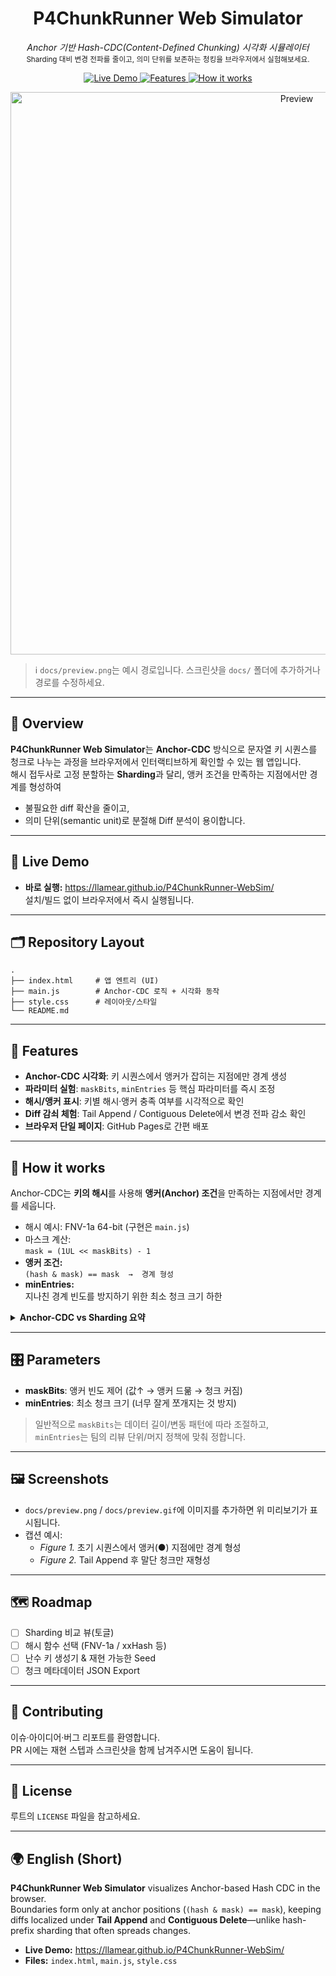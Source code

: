 <!-- TITLE -->
<h1 align="center">P4ChunkRunner Web Simulator</h1>

<p align="center">
  <em>Anchor 기반 Hash-CDC(Content-Defined Chunking) 시각화 시뮬레이터</em><br/>
  <sub>Sharding 대비 변경 전파를 줄이고, 의미 단위를 보존하는 청킹을 브라우저에서 실험해보세요.</sub>
</p>

<p align="center">
  <a href="https://llamear.github.io/P4ChunkRunner-WebSim/">
    <img alt="Live Demo" src="https://img.shields.io/badge/Live%20Demo-Open%20in%20Browser-2ea44f?style=for-the-badge">
  </a>
  <a href="#-features">
    <img alt="Features" src="https://img.shields.io/badge/AnchorCDC-Visualizer-1f6feb?style=for-the-badge">
  </a>
  <a href="#-how-it-works">
    <img alt="How it works" src="https://img.shields.io/badge/Explanation-How%20it%20works-8250df?style=for-the-badge">
  </a>
</p>

<p align="center">
  <a href="https://llamear.github.io/P4ChunkRunner-WebSim/">
    <img src="docs/preview.png" alt="Preview" width="900">
  </a>
</p>

> ℹ️ `docs/preview.png`는 예시 경로입니다. 스크린샷을 `docs/` 폴더에 추가하거나 경로를 수정하세요.

---

## 📌 Overview

**P4ChunkRunner Web Simulator**는 <strong>Anchor-CDC</strong> 방식으로 문자열 키 시퀀스를 청크로 나누는 과정을
브라우저에서 인터랙티브하게 확인할 수 있는 웹 앱입니다.  
해시 접두사로 고정 분할하는 **Sharding**과 달리, 앵커 조건을 만족하는 지점에서만 경계를 형성하여

- 불필요한 diff 확산을 줄이고,
- 의미 단위(semantic unit)로 분절해 Diff 분석이 용이합니다.

---

## 🚀 Live Demo

- **바로 실행:** https://llamear.github.io/P4ChunkRunner-WebSim/  
  설치/빌드 없이 브라우저에서 즉시 실행됩니다.

---

## 🗂️ Repository Layout

```text
.
├── index.html     # 앱 엔트리 (UI)
├── main.js        # Anchor-CDC 로직 + 시각화 동작
├── style.css      # 레이아웃/스타일
└── README.md
```

---

## 🧩 Features

- **Anchor-CDC 시각화**: 키 시퀀스에서 앵커가 잡히는 지점에만 경계 생성
- **파라미터 실험**: `maskBits`, `minEntries` 등 핵심 파라미터를 즉시 조정
- **해시/앵커 표시**: 키별 해시·앵커 충족 여부를 시각적으로 확인
- **Diff 감쇠 체험**: Tail Append / Contiguous Delete에서 변경 전파 감소 확인
- **브라우저 단일 페이지**: GitHub Pages로 간편 배포

---

## 🧠 How it works

Anchor-CDC는 **키의 해시**를 사용해 **앵커(Anchor) 조건**을 만족하는 지점에서만 경계를 세웁니다.

- 해시 예시: FNV-1a 64-bit (구현은 `main.js`)
- 마스크 계산:  
  `mask = (1UL << maskBits) - 1`
- **앵커 조건:**  
  `(hash & mask) == mask  →  경계 형성`
- **minEntries:**  
  지나친 경계 빈도를 방지하기 위한 최소 청크 크기 하한

<details>
<summary><strong>Anchor-CDC vs Sharding 요약</strong></summary>

**Sharding (해시 접두사로 균등 분할)**  
- ✅ 단순, 구현/스케일링 용이  
- ❌ 중간 삽입/삭제/리네임 시 여러 파일로 변경 전파가 확산 → 리뷰/머지 비용↑

**Anchor-CDC (내용 정의 경계)**  
- ✅ 내용(키 시퀀스)에 의해 경계가 안정적으로 결정 → 변경 전파 감쇠  
- ✅ Tail Append/Contiguous Delete에서 교체 파일 수와 변경율 감소  
- ⚠️ 파라미터(`maskBits`, `minEntries`)에 대한 이해 필요
</details>

---

## 🎛️ Parameters

- **maskBits**: 앵커 빈도 제어 (값↑ → 앵커 드묾 → 청크 커짐)
- **minEntries**: 최소 청크 크기 (너무 잘게 쪼개지는 것 방지)

> 일반적으로 `maskBits`는 데이터 길이/변동 패턴에 따라 조절하고,  
> `minEntries`는 팀의 리뷰 단위/머지 정책에 맞춰 정합니다.

---

## 🖼️ Screenshots

- `docs/preview.png` / `docs/preview.gif`에 이미지를 추가하면 위 미리보기가 표시됩니다.
- 캡션 예시:
  - *Figure 1.* 초기 시퀀스에서 앵커(●) 지점에만 경계 형성
  - *Figure 2.* Tail Append 후 말단 청크만 재형성

---

## 🗺️ Roadmap

- [ ] Sharding 비교 뷰(토글)
- [ ] 해시 함수 선택 (FNV-1a / xxHash 등)
- [ ] 난수 키 생성기 & 재현 가능한 Seed
- [ ] 청크 메타데이터 JSON Export

---

## 🤝 Contributing

이슈·아이디어·버그 리포트를 환영합니다.  
PR 시에는 재현 스텝과 스크린샷을 함께 남겨주시면 도움이 됩니다.

---

## 📄 License

루트의 `LICENSE` 파일을 참고하세요.

---

## 🌍 English (Short)

**P4ChunkRunner Web Simulator** visualizes Anchor-based Hash CDC in the browser.  
Boundaries form only at anchor positions (`(hash & mask) == mask`), keeping diffs localized under **Tail Append** and **Contiguous Delete**—unlike hash-prefix sharding that often spreads changes.

- **Live Demo:** https://llamear.github.io/P4ChunkRunner-WebSim/  
- **Files:** `index.html`, `main.js`, `style.css`
